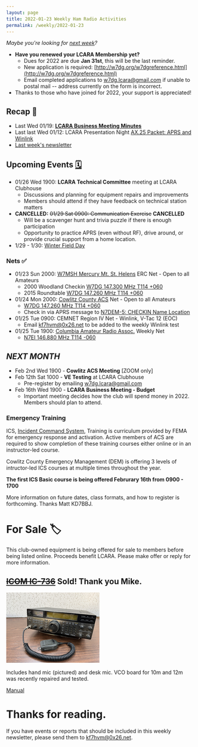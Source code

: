 ```yaml
---
layout: page
title: 2022-01-23 Weekly Ham Radio Activities
permalink: /weekly/2022-01-23
---
```


_Maybe you're looking for [next week](/weekly/2022-01-30)?_

* **Have you renewed your LCARA Membership yet?**
  * Dues for 2022 are due **Jan 31st**, this will be the last reminder.
  * New application is required: [http://w7dg.org/w7dgreference.html](http://w7dg.org/w7dgreference.html)
  * Email completed applications to [w7dg.lcara@gmail.com](mailto:w7dg.lcara@gmail.com) if unable to postal mail -- address currently on the form is incorrect.
* Thanks to those who have joined for 2022, your support is appreciated!

## Recap 🔁

- Last Wed 01/19: [**LCARA Business Meeting
  Minutes**](https://w7dg-lcara.github.io/static/minutes/2022/business/2022_01_19_LCARA_Business_Meeting_latest.pdf)
- Last last Wed 01/12: LCARA Presentation Night [AX.25 Packet: APRS and Winlink](https://www.youtube.com/watch?v=AonilN0h2xA)
- [Last week's newsletter](/weekly/2022-01-16)

## Upcoming Events [🗓](/calendar)

- 01/26 Wed 1900: **LCARA Technical Committee** meeting at LCARA Clubhouse
  - Discussions and planning for equipment repairs and improvements
  - Members should attend if they have feedback on technical station matters
- **CANCELLED:** <del>01/29 Sat 0900: Communication Exercise</del> **CANCELLED**
  - Will be a scavenger hunt and trivia puzzle if there is enough participation
  - Opportunity to practice APRS (even without RF), drive around, or
    provide crucial support from a home location.
- 1/29 - 1/30: [Winter Field Day](https://www.winterfieldday.com/)

### Nets ✅

- 01/23 Sun 2000: [W7MSH Mercury Mt. St. Helens](https://www.w7msh.org) ERC Net - Open to all Amateurs
  - 2000 Woodland Checkin [W7DG 147.300 MHz T114 +060](https://www.repeaterbook.com/repeaters/details.php?state_id=53&ID=412)
  - 2015 Roundtable [W7DG 147.260 MHz T114 +060](https://www.repeaterbook.com/repeaters/details.php?ID=408&state_id=53)
- 01/24 Mon 2000: [Cowlitz County ACS](http://cowlitzradio.org/) Net - Open to all Amateurs
  - [W7DG 147.260 MHz T114 +060](https://www.repeaterbook.com/repeaters/details.php?ID=408&state_id=53)
  - Check in via APRS message to [N7DEM-5: CHECKIN Name Location](https://aprs.fi/?c=message&call=N7DEM-5)
- 01/25 Tue 0900: CEMNET Region IV Net - Winlink, V-Tac 12 (EOC)
  - Email [kf7hvm@0x26.net](mailto:kf7hvm@0x26.net) to be added to the weekly
    Winlink test
- 01/25 Tue 1900: [Columbia Amateur Radio Assoc.](http://www.n7ei.org/) Weekly Net
  - [N7EI 146.880 MHz T114 -060](https://www.repeaterbook.com/repeaters/details.php?ID=142&state_id=41)

## _NEXT MONTH_

- Feb 2nd Wed 1900 - **Cowlitz ACS Meeting** [ZOOM only]
- Feb 12th Sat 1000 - **VE Testing** at LCARA Clubhouse
  - Pre-register by emailing [w7dg.lcara@gmail.com](mailto:w7dg.lcara@gmail.com)
- Feb 16th Wed 1900 - **LCARA Business Meeting - Budget**
  - Important meeting decides how the club will spend money in 2022. Members
    should plan to attend.

### Emergency Training

ICS, [Incident Command
System](https://training.fema.gov/emiweb/is/icsresource/trainingmaterials/),
Training is curriculum provided by FEMA for emergency response
and activation. Active members of ACS are required to show completion of
these training courses either online or in an instructor-led course.

Cowlitz County Emergency Management (DEM) is offering 3 levels of
intructor-led ICS courses at multiple times throughout the year.

**The first ICS Basic course is being offered Februrary 16th from 0900 - 1700**

More information on future dates, class formats, and how to register is
forthcoming. Thanks Matt KD7BBJ.

# For Sale 🏷

This club-owned equipment is being offered for sale to members before
being listed online. Proceeds benefit LCARA. Please make offer or reply for
more information.

## <del>[ICOM IC-736](https://www.universal-radio.com/catalog/hamhf/736.html)</del> Sold! Thank you Mike.

[<img src="/images/weekly/for_sale_icom_ic-736_tn.png">](/images/weekly/for_sale_icom_ic-736.jpg)

Includes hand mic (pictured) and desk mic. VCO board for 10m and 12m was
recently repaired and tested.

[Manual](https://www.icomjapan.com/uploads/support/manual/IC-736_738.pdf)

# Thanks for reading. 

If you have events or reports that should be included in this weekly
newsletter, please send them to [kf7hvm@0x26.net](mailto:kf7hvm@0x26.net).
